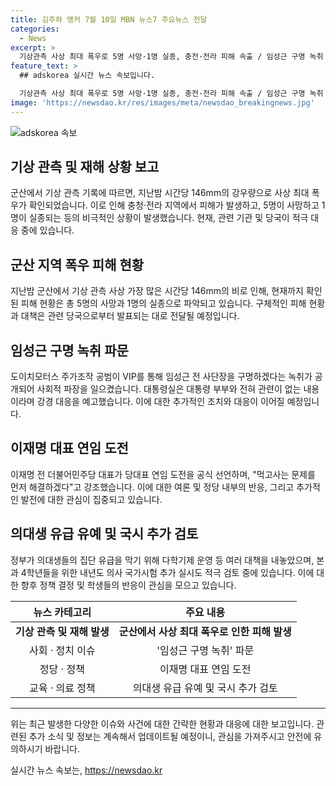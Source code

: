 ```yaml
---
title: 김주하 앵커 7월 10일 MBN 뉴스7 주요뉴스 전달
categories:
  - News
excerpt: >
  기상관측 사상 최대 폭우로 5명 사망·1명 실종, 충전·전라 피해 속출 / 임성근 구명 녹취 파문, 대통령실 관련없어 / 이재명 먹사니즘이 신념 연임 도전 선언 / 의대생 유급 유예, 국시 추가 검토.
feature_text: >
  ## adskorea 실시간 뉴스 속보입니다.

  기상관측 사상 최대 폭우로 5명 사망·1명 실종, 충전·전라 피해 속출 / 임성근 구명 녹취 파문, 대통령실 관련없어 / 이재명 먹사니즘이 신념 연임 도전 선언 / 의대생 유급 유예, 국시 추가 검토.
image: 'https://newsdao.kr/res/images/meta/newsdao_breakingnews.jpg'
---
```


<p><img src="https://newsdao.kr/res/images/meta/newsdao_breakingnews.jpg" alt="adskorea 속보" /></p>

<h2>기상 관측 및 재해 상황 보고</h2>

<p data-ke-size="size16">군산에서 기상 관측 기록에 따르면, 지난밤 시간당 146mm의 강우량으로 사상 최대 폭우가 확인되었습니다. 이로 인해 충청·전라 지역에서 피해가 발생하고, 5명이 사망하고 1명이 실종되는 등의 비극적인 상황이 발생했습니다. 현재, 관련 기관 및 당국이 적극 대응 중에 있습니다.</p>

<h2 data-ke-size="size26">군산 지역 폭우 피해 현황</h2>

<p data-ke-size="size16">지난밤 군산에서 기상 관측 사상 가장 많은 시간당 146mm의 비로 인해, 현재까지 확인된 피해 현황은 총 5명의 사망과 1명의 실종으로 파악되고 있습니다. 구체적인 피해 현황과 대책은 관련 당국으로부터 발표되는 대로 전달될 예정입니다.</p>

<h2 data-ke-size="size26">임성근 구명 녹취 파문</h2>

<p data-ke-size="size16">도이치모터스 주가조작 공범이 VIP를 통해 임성근 전 사단장을 구명하겠다는 녹취가 공개되어 사회적 파장을 일으켰습니다. 대통령실은 대통령 부부와 전혀 관련이 없는 내용이라며 강경 대응을 예고했습니다. 이에 대한 추가적인 조치와 대응이 이어질 예정입니다.</p>

<h2 data-ke-size="size26">이재명 대표 연임 도전</h2>

<p data-ke-size="size16">이재명 전 더불어민주당 대표가 당대표 연임 도전을 공식 선언하며, "먹고사는 문제를 먼저 해결하겠다"고 강조했습니다. 이에 대한 여론 및 정당 내부의 반응, 그리고 추가적인 발전에 대한 관심이 집중되고 있습니다.</p>

<h2 data-ke-size="size26">의대생 유급 유예 및 국시 추가 검토</h2>

<p data-ke-size="size16">정부가 의대생들의 집단 유급을 막기 위해 다학기제 운영 등 여러 대책을 내놓았으며, 본과 4학년들을 위한 내년도 의사 국가시험 추가 실시도 적극 검토 중에 있습니다. 이에 대한 향후 정책 결정 및 학생들의 반응이 관심을 모으고 있습니다.</p>

<table>
<thead>
<tr>
<th style="text-align: center;">뉴스 카테고리</th>
<th style="text-align: center;">주요 내용</th>
</tr>
</thead>
<tbody>
<tr>
<td style="text-align: center;"><b>기상 관측 및 재해 발생</b></td>
<td style="text-align: center;"><b>군산에서 사상 최대 폭우로 인한 피해 발생</b></td>
</tr>
<tr>
<td style="text-align: center;">사회 · 정치 이슈</td>
<td style="text-align: center;">'임성근 구명 녹취' 파문</td>
</tr>
<tr>
<td style="text-align: center;">정당 · 정책</td>
<td style="text-align: center;">이재명 대표 연임 도전</td>
</tr>
<tr>
<td style="text-align: center;">교육 · 의료 정책</td>
<td style="text-align: center;">의대생 유급 유예 및 국시 추가 검토</td>
</tr>
</tbody>
</table>

<hr>

<p data-ke-size="size16">위는 최근 발생한 다양한 이슈와 사건에 대한 간략한 현황과 대응에 대한 보고입니다. 관련된 추가 소식 및 정보는 계속해서 업데이트될 예정이니, 관심을 가져주시고 안전에 유의하시기 바랍니다.</p>
실시간 뉴스 속보는, <a href="https://newsdao.kr" rel="dofollow">https://newsdao.kr</a>


